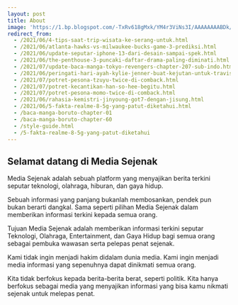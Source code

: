```yaml
---
layout: post
title: About
image: 'https://1.bp.blogspot.com/-TxRv618gMxk/YM4r3ViNs3I/AAAAAAAABDk/O2wb0kIuKTsvNlbN7ovodtSZyN0-k-OIQCLcBGAsYHQ/s0/sketch1624106818727.png'
redirect_from:
  - /2021/06/4-tips-saat-trip-wisata-ke-serang-untuk.html
  - /2021/06/atlanta-hawks-vs-milwaukee-bucks-game-3-prediksi.html
  - /2021/06/update-seputar-iphone-13-dari-desain-sampai-spek.html
  - /2021/06/the-penthouse-3-puncaki-daftar-drama-paling-diminati.html.html
  - /2021/07/update-baca-manga-tokyo-revengers-chapter-207-sub-indo.html
  - /2021/06/peringati-hari-ayah-kylie-jenner-buat-kejutan-untuk-travis-scott.html
  - /2021/07/potret-pesona-tzuyu-twice-di-comback.html
  - /2021/07/potret-kecantikan-han-so-hee-begitu.html
  - /2021/07/potret-pesona-momo-twice-di-comback.html
  - /2021/06/rahasia-kemistri-jinyoung-got7-dengan-jisung.html
  - /2021/06/5-fakta-realme-8-5g-yang-patut-diketahui.html
  - /baca-manga-boruto-chapter-01
  - /baca-manga-boruto-chapter-60
  - /style-guide.html
  - /5-fakta-realme-8-5g-yang-patut-diketahui
---
```

## Selamat datang di Media Sejenak

Media Sejenak adalah sebuah platform yang menyajikan berita terkini seputar teknologi, olahraga, hiburan, dan gaya hidup.

Sebuah informasi yang panjang bukanlah membosankan, pendek pun bukan berarti dangkal. Sama seperti pilihan Media Sejenak dalam memberikan informasi terkini kepada semua orang.

Tujuan Media Sejenak adalah memberikan informasi terkini seputar Teknologi, Olahraga, Entertainment, dan Gaya Hidup bagi semua orang sebagai pembuka wawasan serta pelepas penat sejenak.

Kami tidak ingin menjadi hakim didalam dunia media. Kami ingin menjadi media informasi yang sepenuhnya dapat dinikmati semua orang.

Kita tidak berfokus kepada berita-berita berat, seperti politik. Kita hanya berfokus sebagai media yang menyajikan informasi yang bisa kamu nikmati sejenak untuk melepas penat.
